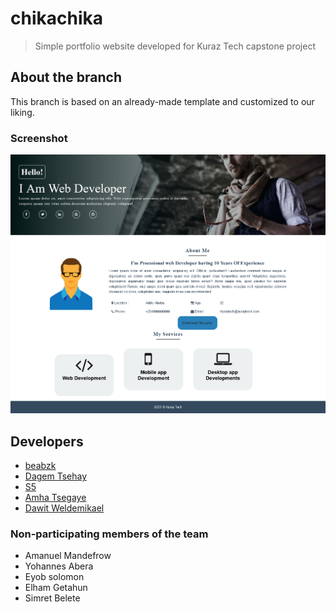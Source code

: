 # chikachika

> Simple portfolio website 
> developed for Kuraz Tech capstone project

## About the branch
This branch is based on an already-made template and customized to our liking.

### Screenshot

![image info](./img/screenshot.png)

## Developers

- [beabzk](https://github.com/beabzk)
- [Dagem Tsehay](https://github.com/dagemtsehay1)
- [S5](https://t.me/Samuels5_123)
- [Amha Tsegaye](https://t.me/EWLAG64)
- [Dawit Weldemikael](https://t.me/DAWITWMK)

### Non-participating members of the team
 - Amanuel Mandefrow
 - Yohannes Abera
 - Eyob solomon
 - Elham Getahun
 - Simret Belete
